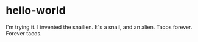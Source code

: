 # hello-world
I'm trying it. 
I invented the snailien. It's a snail, and an alien. 
Tacos forever. Forever tacos. 
